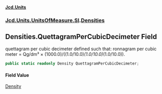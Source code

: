 #### [Jcd.Units](index.md 'index')
### [Jcd.Units.UnitsOfMeasure.SI](Jcd.Units.UnitsOfMeasure.SI.md 'Jcd.Units.UnitsOfMeasure.SI').[Densities](Densities.md 'Jcd.Units.UnitsOfMeasure.SI.Densities')

## Densities.QuettagramPerCubicDecimeter Field

quettagram per cubic decimeter defined such that: ronnagram per cubic meter = Qg/dm³ ×
(1000.0)/((1.0/10.0)*(1.0/10.0)*(1.0/10.0)).

```csharp
public static readonly Density QuettagramPerCubicDecimeter;
```

#### Field Value
[Density](Density.md 'Jcd.Units.UnitTypes.Density')